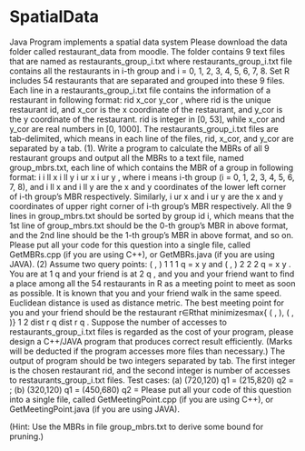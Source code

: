 SpatialData
===========

Java Program implements a spatial data system
Please download the data folder called restaurant_data from moodle. The folder contains 9 
text files that are named as restaurants_group_i.txt where restaurants_group_i.txt file 
contains all the restaurants in i-th group and i = 0, 1, 2, 3, 4, 5, 6, 7, 8. Set R includes 54 
restaurants that are separated and grouped into these 9 files. Each line in a 
restaurants_group_i.txt file contains the information of a restaurant in following format: 
rid x_cor y_cor 
, where rid is the unique restaurant id, and x_cor is the x coordinate of the restaurant, and 
y_cor is the y coordinate of the restaurant. rid is integer in [0, 53], while x_cor and y_cor are 
real numbers in [0, 1000]. The restaurants_group_i.txt files are tab-delimited, which means 
in each line of the files, rid, x_cor, and y_cor are separated by a tab. 
(1). Write a program to calculate the MBRs of all 9 restaurant groups and output all the 
MBRs to a text file, named group_mbrs.txt, each line of which contains the MBR of a group 
in following format: i i
ll x i
ll y i
ur x i
ur y 
, where i means i-th group (i = 0, 1, 2, 3, 4, 5, 6, 7, 8), and i
ll x and i
ll y are the x and y 
coordinates of the lower left corner of i-th group’s MBR respectively. Similarly, i
ur x and i
ur y 
are the x and y coordinates of upper right corner of i-th group’s MBR respectively. 
All the 9 lines in group_mbrs.txt should be sorted by group id i, which means that the 1st line 
of group_mbrs.txt should be the 0-th group’s MBR in above format, and the 2nd line should 
be the 1-th group’s MBR in above format, and so on. 
Please put all your code for this question into a single file, called GetMBRs.cpp (if you are 
using C++), or GetMBRs.java (if you are using JAVA). 
(2) Assume two query points: ( , ) 1 1 1 q = x y and ( , ) 2 2 2 q = x y . You are at 1 q and your friend is 
at 2 q , and you and your friend want to find a place among all the 54 restaurants in R as a 
meeting point to meet as soon as possible. It is known that you and your friend walk in the 
same speed. Euclidean distance is used as distance metric. The best meeting point for you 
and your friend should be the restaurant r∈Rthat minimizesmax{ ( , ), ( , )} 1 2 dist r q dist r q . 
Suppose the number of accesses to restaurants_group_i.txt files is regarded as the cost of 
your program, please design a C++/JAVA program that produces correct result efficiently. 
(Marks will be deducted if the program accesses more files than necessary.) 
The output of program should be two integers separated by tab. The first integer is the chosen 
restaurant rid, and the second integer is number of accesses to restaurants_group_i.txt files. 
Test cases: (a) (720,120) q1 = (215,820) q2 = ; (b) (320,120) q1 = (450,680) q2 = 
Please put all your code of this question into a single file, called GetMeetingPoint.cpp (if you 
are using C++), or GetMeetingPoint.java (if you are using JAVA). 
 
(Hint: Use the MBRs in file group_mbrs.txt to derive some bound for pruning.)
